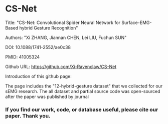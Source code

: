 # CS-Net
Title: "CS-Net: Convolutional Spider Neural Network for Surface-EMG-Based hybrid Gesture Recognition"

Authors:  "Xi ZHANG, Jiannan CHEN, Lei LIU, Fuchun SUN"

DOI: 10.1088/1741-2552/ae0c38

PMID: 41005324

Github URL: https://github.com/Xi-Ravenclaw/CS-Net

Introduction of this github page:

The page includes the "12-hybrid-gesture dataset" that we collected for our sEMG research. The all dataset and partial source code was open-sourced after the paper was published by journal

### If you find our work, code, or database useful, please cite our paper. Thank you. ###
